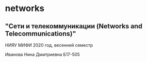 # networks
"Сети и телекоммуникации (Networks and Telecommunications)"
-------------
НИЯУ МИФИ 2020 год, весенний семестр

Иванова Нина Дмитриевна Б17-505
